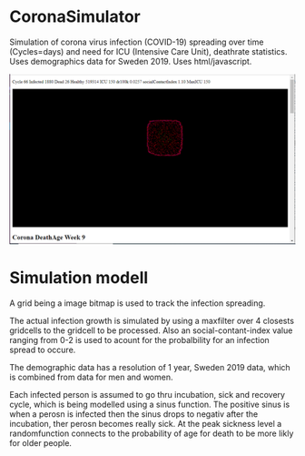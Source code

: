 # CoronaSimulator
Simulation of corona virus infection (COVID-19) spreading over time (Cycles=days) and need for ICU (Intensive Care Unit), deathrate statistics.
Uses demographics data for Sweden 2019.
Uses html/javascript.

![alt text](https://github.com/KnarfSkidbacke/CoronaSimulator/blob/master/CoronaSim10.png)

# Simulation modell
A grid being a image bitmap is used to track the infection spreading. 
<P>
The actual infection growth is simulated by using a maxfilter over 4 closests gridcells to the gridcell to be processed. Also an social-contant-index value ranging from 0-2 is used to acount for the probalbility for an infection spread to occure.
<P>
The demographic data has a resolution of 1 year, Sweden 2019 data, which is combined from data for men and women.
<P>
Each infected person is assumed to go thru incubation, sick and recovery cycle, which is being modelled using a sinus function. The positive sinus is when a perosn is infected then the sinus drops to negativ after the incubation, ther perosn becomes really sick. At the peak sickness level a randomfunction connects to the probability of age for death to be more likly for older people.

